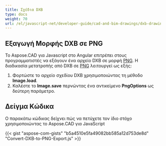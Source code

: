 ```yaml
---
title: Σχέδια DXB
type: docs
weight: 70
url: /el/javascript-net/developer-guide/cad-and-bim-drawings/dxb-drawings/
---
```


## **Εξαγωγή Μορφής DXB σε PNG**

Το Aspose.CAD για Javascript στο Angular επιτρέπει στους προγραμματιστές να εξάγουν ένα αρχείο DXB σε μορφή [PNG](https://docs.fileformat.com/image/png/).
Η διαδικασία μετατροπής από DXB σε [PNG](https://docs.fileformat.com/image/png/) λειτουργεί ως εξής:

1. Φορτώστε το αρχείο σχεδίου DXB χρησιμοποιώντας τη μέθοδο **Image.load**.
1. Καλέστε το **Image.save** περνώντας ένα αντικείμενο **PngOptions** ως δεύτερη παράμετρο.

## Δείγμα Κώδικα

Ο παρακάτω κώδικας δείχνει πώς να πετύχετε τον ίδιο στόχο χρησιμοποιώντας το Aspose.CAD για JavaScript

{{< gist "aspose-com-gists" "b5a4510e5fa49082bb585a12d753de8d" "Convert-DXB-to-PNG-Export.js" >}}
